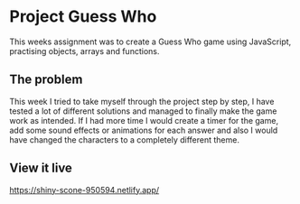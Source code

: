 # Project Guess Who 

This weeks assignment was to create a Guess Who game using JavaScript, practising objects, arrays and functions.

## The problem

This week I tried to take myself through the project step by step, I have tested a lot of different solutions and managed to finally make the game work as intended. If I had more time I would create a timer for the game, add some sound effects or animations for each answer and also I would have changed the characters to a completely different theme.


## View it live

https://shiny-scone-950594.netlify.app/
